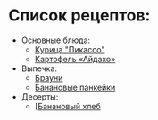 
# Список рецептов:

- Основные блюда:
	- [Курица "Пикассо"](Chicken.md)
	- [Картофель «Айдахо»](potato.md)
- Выпечка:
	- [Брауни](brownie.md)
	- [Банановые панкейки](banana.md)
- Десерты:
	- [[Банановый хлеб](hleb.md)
